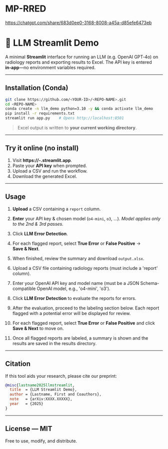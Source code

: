 # MP-RRED


https://chatgpt.com/share/683d0ee0-3168-8008-a45a-d85efe6473eb


# 📑 LLM Streamlit Demo

A minimal **Streamlit** interface for running an LLM (e.g. OpenAI GPT‑4o) on radiology reports and exporting results to Excel. The API key is entered **in‑app**—no environment variables required.

---

## Installation (Conda)

```bash
git clone https://github.com/<YOUR-ID>/<REPO-NAME>.git
cd <REPO-NAME>
conda create -n llm_demo python=3.10 -y && conda activate llm_demo
pip install -r requirements.txt
streamlit run app.py    # Opens http://localhost:8501
```

> Excel output is written to **your current working directory**.

---

## Try it online (no install)

1. Visit **https\://<USER>-<REPO>.streamlit.app**.
2. Paste your **API key** when prompted.
3. Upload a CSV and run the workflow.
4. Download the generated Excel.

---

## Usage

1. **Upload** a CSV containing a `report` column.
2. **Enter** your API key & chosen model (`o4-mini`, `o3`, …). *Model applies only to the 2nd & 3rd passes.*
3. Click **LLM Error Detection**.
4. For each flagged report, select **True Error** or **False Positive** → **Save & Next**.
5. When finished, review the summary and download `output.xlsx`.

1. Upload a CSV file containing radiology reports (must include a 'report' column).  
2. Enter your OpenAI API key and model name (must be a JSON Schema-compatible OpenAI model, e.g., 'o4-mini', 'o3').  
3. Click **LLM Error Detection** to evaluate the reports for errors.  
4. After the evaluation, proceed to the labeling section below. Each report flagged with a potential error will be displayed for review.  
5. For each flagged report, select **True Error** or **False Positive** and click **Save & Next** to move on.  
6. Once all flagged reports are labeled, a summary is shown and the results are saved in the results directory.  

---

## Citation

If this tool aids your research, please cite our preprint:

```bibtex
@misc{lastname2025llmstreamlit,
  title  = {LLM Streamlit Demo},
  author = {Lastname, First and Coauthors},
  note   = {arXiv:XXXX.XXXXX},
  year   = {2025}
}
```

---

## License — MIT

Free to use, modify, and distribute.

   
